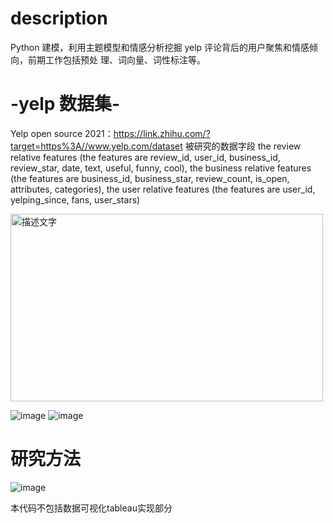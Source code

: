 # description
Python 建模，利用主题模型和情感分析挖掘 yelp 评论背后的用户聚焦和情感倾向，前期工作包括预处 理、词向量、词性标注等。
# -yelp 数据集-
Yelp open source 2021：https://link.zhihu.com/?target=https%3A//www.yelp.com/dataset
被研究的数据字段
the review relative features (the features are review_id, user_id, business_id, review_star, date, text, useful, funny, cool), the business relative features (the features are business_id, business_star, review_count, is_open, attributes, categories), 
the user relative features (the features are user_id, yelping_since, fans, user_stars)

<div>
  <img src="https://github.com/user-attachments/assets/8388b8e9-0901-4884-b14c-cf69f1274c51" width="500" height="300" alt="描述文字">
</div>

![image](https://github.com/user-attachments/assets/8388b8e9-0901-4884-b14c-cf69f1274c51)
![image](https://github.com/user-attachments/assets/0a4390df-d519-476a-9e02-5b49f8c80c37)

# 研究方法
![image](https://github.com/user-attachments/assets/28d1a6c9-3844-4cbf-9549-f51dd5945a49)

本代码不包括数据可视化tableau实现部分
